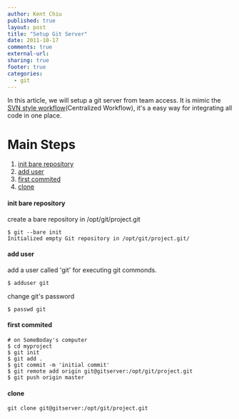 ```yaml
---
author: Kent Chiu
published: true
layout: post
title: "Setup Git Server"
date: 2011-10-17
comments: true
external-url:
sharing: true
footer: true
categories:
  - git
---
```





In this article, we will setup a git server from team access. It is
mimic the [SVN style
workflow](http://whygitisbetterthanx.com/#any-workflow "http://whygitisbetterthanx.com/#any-workflow")(Centralized
Workflow), it's a easy way for integrating all code in one place.

Main Steps
==========

1.  [init bare
    repository](#init_bare_repository "git:setup_git_server ↵")
2.  [add user](#add_user "git:setup_git_server ↵")
3.  [first commited](#first_commited "git:setup_git_server ↵")
4.  [clone](#clone "git:setup_git_server ↵")

#### init bare repository

create a bare repository in /opt/git/project.git

```
$ git --bare init
Initialized empty Git repository in /opt/git/project.git/
```

#### add user

add a user called 'git' for executing git commonds.

```
$ adduser git
```

change git's password

```
$ passwd git
```

#### first commited

```
# on SomeBoday's computer
$ cd myproject
$ git init
$ git add .
$ git commit -m 'initial commit'
$ git remote add origin git@gitserver:/opt/git/project.git
$ git push origin master
```

#### clone

```
git clone git@gitserver:/opt/git/project.git
```

